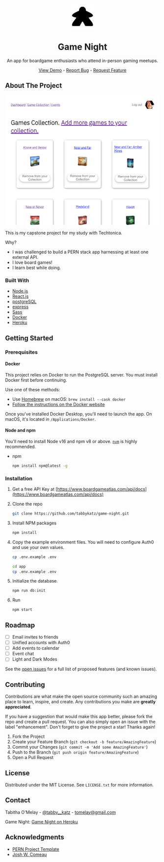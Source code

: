 <div align="center">
  <a href="https://github.com/tabbykatz/game-night/README.md">
    <img src="app/public/logo.png" alt="Logo" width="80" height="80">
  </a>

  <h1 align="center">Game Night</h1>

  <p align="center">An app for boardgame enthusiasts who attend in-person gaming meetups.</p>
  <a href="#">View Demo</a> - <a href="https://github.com/tabbykatz/game-night/issues">Report Bug</a> - <a href="https://github.com/tabbykatz/game-night/issues">Request Feature</a>

  </div>

## About The Project

[![Game Night Screen Shot][app-screenshot]](https://gameknightapp.herokuapp.com/)

This is my capstone project for my study with Techtonica.

Why?

- I was challenged to build a PERN stack app harnessing at least one external API.
- I love board games!
- I learn best while doing.

### Built With

- [Node.js](https://nodejs.org/en/)
- [React.js](https://reactjs.org/)
- [postgreSQL](https://www.postgresql.org/)
- [express](https://expressjs.com/)
- [Sass](https://sass-lang.com/)
- [Docker][docker-url]
- [Heroku](https://heroku.com)

## Getting Started

### Prerequisites

#### Docker

This project relies on Docker to run the PostgreSQL server. You must install
Docker first before continuing.

Use one of these methods:

- Use [Homebrew][homebrew-url] on macOS: `brew install --cask docker`
- [Follow the instructions on the Docker website][docker-url]

Once you've installed Docker Desktop, you'll need to launch the app. On macOS,
it's located in `/Applications/Docker`.

#### Node and npm

You'll need to install Node v16 and npm v8 or above. [`nvm`][nvm-url] is highly
recommended.

- npm
  ```sh
  npm install npm@latest -g
  ```

### Installation

1. Get a free API Key at [https://www.boardgameatlas.com/api/docs](https://www.boardgameatlas.com/api/docs)
2. Clone the repo
   ```sh
   git clone https://github.com/tabbykatz/game-night.git
   ```
3. Install NPM packages
   ```sh
   npm install
   ```
4. Copy the example environment files. You will need to configure Auth0 and use your own values.

   ```sh
   cp .env.example .env
   ```

   ```sh
   cd app
   cp .env.example .env
   ```

5. Initialize the database.

   ```sh
   npm run db:init
   ```

6. Run

   ```sh
   npm start
   ```

## Roadmap

- [ ] Email invites to friends
- [ ] Unified accounts with Auth0
- [ ] Add events to calendar
- [ ] Event chat
- [ ] Light and Dark Modes

See the [open issues](https://github.com/tabbykatz/game-night/issues) for a full list of proposed features (and known issues).

## Contributing

Contributions are what make the open source community such an amazing place to learn, inspire, and create. Any contributions you make are **greatly appreciated**.

If you have a suggestion that would make this app better, please fork the repo and create a pull request. You can also simply open an issue with the label "enhancement".
Don't forget to give the project a star! Thanks again!

1. Fork the Project
2. Create your Feature Branch (`git checkout -b feature/AmazingFeature`)
3. Commit your Changes (`git commit -m 'Add some AmazingFeature'`)
4. Push to the Branch (`git push origin feature/AmazingFeature`)
5. Open a Pull Request

## License

Distributed under the MIT License. See `LICENSE.txt` for more information.

## Contact

Tabitha O'Melay - [@tabby\_\_katz](https://twitter.com/tabby__katz) - tomelay@gmail.com

Game Night: [Game Night on Heroku](https://gameknightapp.herokuapp.com/)

## Acknowledgments

- [PERN Project Template](https://github.com/gsong/express-react-project-starter)
- [Josh W. Comeau](https://www.joshwcomeau.com/)

[app-screenshot]: app/public/game_collection_desktop.png
[homebrew-url]: https://brew.sh/
[docker-url]: https://docker.com/
[nvm-url]: https://github.com/nvm-sh/nvm
